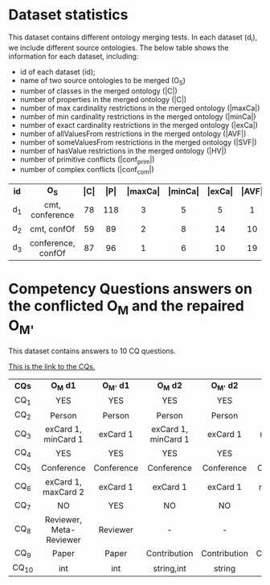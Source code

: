 # Dataset statistics

This dataset contains different ontology merging tests. In each dataset (d<sub>i</sub>), we include different source ontologies. The below table shows the information for each dataset, including: 
* id of each dataset (id); 
* name of two source ontologies to be merged (O<sub>S</sub>)
* number of classes in the merged ontology (|C|)
* number of properties in the merged ontology (|C|)
* number of max cardinality restrictions in the merged ontology (|maxCa|)
* number of min cardinality restrictions in the merged ontology (|minCa|)
* number of exact cardinality restrictions in the merged ontology (|exCa|)
* number of allValuesFrom restrictions in the merged ontology (|AVF|)
* number of someValuesFrom restrictions in the merged ontology (|SVF|)
* number of hasValue restrictions in the merged ontology (|HV|)
* number of primitive conflicts (|conf<sub>prim</sub>|)
* number of complex conflicts (|conf<sub>com</sub>|)

<table align="center">
<tbody>
<tr align="center">
  <td><b>id</b></td>
  <td><b>O<sub>S</sub></b></td>
  <td><b>|C|</b></td>
  <td><b>|P|</b></td>
  <td><b>|maxCa|</b></td>
  <td><b>|minCa|</b></td>
  <td><b>|exCa|</b></td>
  <td><b>|AVF|</b></td>
  <td><b>|SVF|</b></td>
  <td><b>|HV|</b></td>
  <td><b>|conf<sub>prim</sub>|</b></td>
  <td><b>|conf<sub>com</sub>|</b></td>
</tr>
  
  <tr align="center">
    <td>d<sub>1</sub></td>
    <td>cmt, conference</td>
    <td>78</td>
    <td>118</td>
    <td>3</td>
    <td>5</td>
    <td>5</td>
    <td>1</td>
    <td>12</td>
    <td>0</td>
    <td>0</td>
    <td>3</td>
  </tr>

  <tr align="center">
    <td>d<sub>2</sub></td>
    <td>cmt, confOf</td>
    <td>59</td>
    <td>89</td>
    <td>2</td>
    <td>8</td>
    <td>14</td>
    <td>10</td>
    <td>7</td>
    <td>0</td>
    <td>1</td>
    <td>1</td>
  </tr>
  
  <tr align="center">
    <td>d<sub>3</sub></td>
    <td>conference, confOf</td>
    <td>87</td>
    <td>96</td>
    <td>1</td>
    <td>6</td>
    <td>10</td>
    <td>19</td>
    <td>8</td>
    <td>0</td>
    <td>0</td>
    <td>1</td>
  </tr>
 </table>
 
 
# Competency Questions answers on the conflicted O<sub>M</sub> and the repaired O<sub>M'</sub>

This dataset contains answers to 10 CQ questions. <p><a href="http://comerger.uni-jena.de/cqCatalog.jsp">This is the link to the CQs.</a></p>


<table align="center">
<tbody>
<tr align="center">
  <td><b>CQs</b></td>
  <td><b>O<sub>M</sub> d1</b></td>
  <td><b>O<sub>M'</sub> d1</b></td>
  <td><b>O<sub>M</sub> d2</b></td>
  <td><b>O<sub>M'</sub> d2</b></td>
  <td><b>O<sub>M</sub> d3</b></td>
  <td><b>O<sub>M'</sub> d3</b></td>
</tr>
  
  <tr align="center">
    <td>CQ<sub>1</sub></td>
    <td>YES</td>
    <td>YES</td>
    <td>YES</td>
    <td>YES</td>
    <td>YES</td>
    <td>YES</td>
  </tr>
<tr align="center">
    <td>CQ<sub>2</sub></td>
    <td>Person</td>
    <td>Person</td>
    <td>Person</td>
    <td>Person</td>
    <td>Person</td>
    <td>Person</td>
  </tr>
  <tr align="center">
    <td>CQ<sub>3</sub></td>
    <td>exCard 1, minCard 1</td>
    <td>exCard 1</td>
    <td>exCard 1, minCard 1</td>
    <td>exCard 1</td>
    <td>minCard 1</td>
    <td>minCard 1</td>
  </tr>
  <tr align="center">
    <td>CQ<sub>4</sub></td>
    <td>YES</td>
    <td>YES</td>
    <td>YES</td>
    <td>YES</td>
    <td>YES</td>
    <td>YES</td>
  </tr>
  
  <tr align="center">
    <td>CQ<sub>5</sub></td>
    <td>Conference</td>
    <td>Conference</td>
    <td>Conference</td>
    <td>Conference</td>
    <td>Conference</td>
    <td>Conference</td>
  </tr>
  
  <tr align="center">
    <td>CQ<sub>6</sub></td>
    <td>exCard 1, maxCard 2</td>
    <td>exCard 1</td>
    <td>exCard 1</td>
    <td>exCard 1</td>
    <td>maxCard 2</td>
    <td>maxCard 2</td>
  </tr>
  
  <tr align="center">
    <td>CQ<sub>7</sub></td>
    <td>NO</td>
    <td>YES</td>
    <td>NO</td>
    <td>NO</td>
    <td>YES</td>
    <td>YES</td>
  </tr>
  
  <tr align="center">
    <td>CQ<sub>8</sub></td>
    <td>Reviewer, Meta-Reviewer</td>
    <td>Reviewer</td>
    <td>-</td>
    <td>-</td>
    <td>-</td>
    <td>-</td>
  </tr>
  
  <tr align="center">
    <td>CQ<sub>9</sub></td>
    <td>Paper</td>
    <td>Paper</td>
    <td>Contribution</td>
    <td>Contribution</td>
    <td>Contribution</td>
    <td>Contribution</td>
  </tr>
  
  <tr align="center">
    <td>CQ<sub>10</sub></td>
    <td>int</td>
    <td>int</td>
    <td>string,int</td>
    <td>string</td>
    <td>int</td>
    <td>int</td>
  </tr>
 </table>

